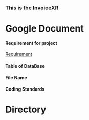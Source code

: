 ### This is the InvoiceXR

# Google Document 
#### Requirement for project

[Requirement](https://docs.google.com/document/d/1v73n4PI2BBPJg6Gk8jeQWj6Jfj0294zr24Jn3ox_uxU/edit?usp=sharing)

#### Table of DataBase 

#### File Name

#### Coding Standards

# Directory


